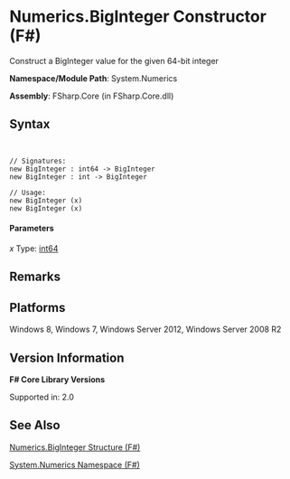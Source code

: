 # Numerics.BigInteger Constructor (F#)

Construct a BigInteger value for the given 64-bit integer

**Namespace/Module Path**: System.Numerics

**Assembly**: FSharp.Core (in FSharp.Core.dll)


## Syntax


```


// Signatures:
new BigInteger : int64 -> BigInteger
new BigInteger : int -> BigInteger

// Usage:
new BigInteger (x)
new BigInteger (x)

```



#### Parameters
*x*
Type: [int64](http://msdn.microsoft.com/en-us/library/1bec11c0-45ac-469e-923b-22a1708c0701)




## Remarks

## Platforms
Windows 8, Windows 7, Windows Server 2012, Windows Server 2008 R2


## Version Information
**F# Core Library Versions**

Supported in: 2.0




## See Also
[Numerics.BigInteger Structure &#40;F&#35;&#41;](Numerics.BigInteger-Structure-%5BFSharp%5D.md)

[System.Numerics Namespace &#40;F&#35;&#41;](System.Numerics-Namespace-%5BFSharp%5D.md)

